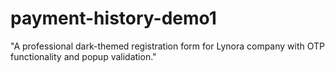 # payment-history-demo1
"A professional dark-themed registration form for Lynora company with OTP functionality and popup validation."
